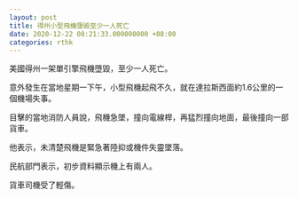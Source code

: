 ```yaml
---
layout: post
title: 得州小型飛機墮毀至少一人死亡
date: 2020-12-22 08:21:33.000000000 +08:00
categories: rthk
---
```


美國得州一架單引擎飛機墮毀，至少一人死亡。

意外發生在當地星期一下午，小型飛機起飛不久，就在達拉斯西面約1.6公里的一個機場失事。

目擊的當地消防人員說，飛機急墜，撞向電線桿，再猛烈撞向地面，最後撞向一部貨車。

他表示，未清楚飛機是緊急著陸抑或機件失靈墜落。

民航部門表示，初步資料顯示機上有兩人。

貨車司機受了輕傷。
